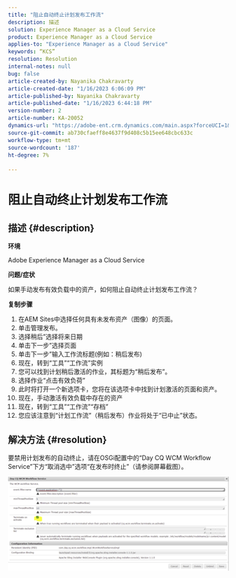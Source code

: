 ```yaml
---
title: "阻止自动终止计划发布工作流"
description: 描述
solution: Experience Manager as a Cloud Service
product: Experience Manager as a Cloud Service
applies-to: "Experience Manager as a Cloud Service"
keywords: “KCS”
resolution: Resolution
internal-notes: null
bug: false
article-created-by: Nayanika Chakravarty
article-created-date: "1/16/2023 6:06:09 PM"
article-published-by: Nayanika Chakravarty
article-published-date: "1/16/2023 6:44:18 PM"
version-number: 2
article-number: KA-20052
dynamics-url: "https://adobe-ent.crm.dynamics.com/main.aspx?forceUCI=1&pagetype=entityrecord&etn=knowledgearticle&id=d9c58173-c895-ed11-aad1-6045bd006149"
source-git-commit: ab730cfaeff8e4637f9d408c5b15ee648cbc633c
workflow-type: tm+mt
source-wordcount: '187'
ht-degree: 7%

---
```


# 阻止自动终止计划发布工作流

## 描述 {#description}


<b>环境</b>

Adobe Experience Manager as a Cloud Service

<b>问题/症状</b>

如果手动发布有效负载中的资产，如何阻止自动终止计划发布工作流？

<b>复制步骤</b>

1. 在AEM Sites中选择任何具有未发布资产（图像）的页面。
2. 单击管理发布。
3. 选择稍后”选择将来日期
4. 单击下一步”选择页面
5. 单击下一步”输入工作流标题(例如：稍后发布)
6. 现在，转到“工具”“工作流”实例
7. 您可以找到计划稍后激活的作业，其标题为“稍后发布”。
8. 选择作业“点击有效负荷”
9. 此时将打开一个新选项卡，您将在该选项卡中找到计划激活的页面和资产。
10. 现在，手动激活有效负载中存在的资产
11. 现在，转到“工具”“工作流”“存档”
12. 您应该注意到“计划工作流”（稍后发布）作业将处于“已中止”状态。



## 解决方法 {#resolution}


要禁用计划发布的自动终止，请在OSGi配置中的“Day CQ WCM Workflow Service”下方“取消选中”选项“在发布时终止”（请参阅屏幕截图）。

![](assets/d1e5b094-d901-ed11-82e4-00224809fe22.png)

